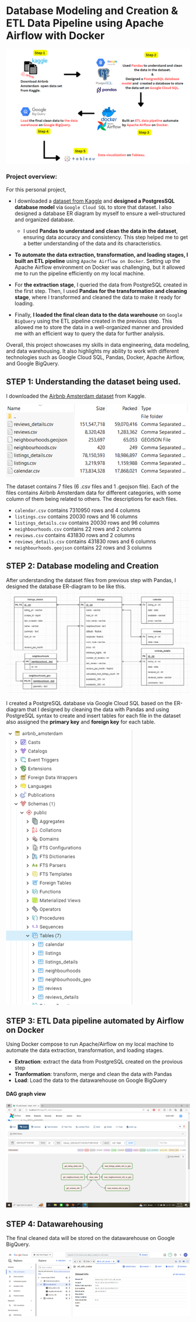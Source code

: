 # Database Modeling and Creation & ETL Data Pipeline using Apache Airflow with Docker

![project_overview](images/project.PNG)
### Project overview:

For this personal project, 
- I downloaded a [dataset from Kaggle](https://www.kaggle.com/datasets/erikbruin/airbnb-amsterdam) and **designed a PostgresSQL database model** via `Google Cloud SQL` to store that dataset. I also designed a database ER diagram by myself to ensure a well-structured and organized database.
  - I used **Pandas to understand and clean the data in the dataset**, ensuring data accuracy and consistency. This step helped me to get a better understanding of   the data and its characteristics.

- **To automate the data extraction, transformation, and loading stages, I built an ETL pipeline** using `Apache Airflow on Docker`. Setting up the Apache Airflow environment on Docker was challenging, but it allowed me to run the pipeline efficiently on my local machine.

- For **the extraction stage**, I queried the data from PostgreSQL created in the first step. Then, I used **Pandas for the transformation and cleaning stage**, where I  transformed and cleaned the data to make it ready for loading.

- Finally, **I loaded the final clean data to the data warehouse** on `Google BigQuery` using the ETL pipeline created in the previous step. This allowed me to store the data in a well-organized manner and provided me with an efficient way to query the data for further analysis.

Overall, this project showcases my skills in data engineering, data modeling, and data warehousing. It also highlights my ability to work with different technologies such as Google Cloud SQL, Pandas, Docker, Apache Airflow, and Google BigQuery.




## STEP 1: Understanding the dataset being used.
I downloaded the [Airbnb Amsterdam dataset](https://www.kaggle.com/datasets/erikbruin/airbnb-amsterdam) from Kaggle.

![dataset](images/dataset.PNG)

The dataset contains 7 files (6 .csv files and 1 .geojson file). Each of the files contains Airbnb Amsterdam data for different categories, with some column of them being related to others.
The descriptions for each files.
- `calendar.csv` contains 7310950 rows and 4 columns
- `listings.csv` contains 20030 rows and 16 columns
- `listings_details.csv` contains 20030 rows and 96 columns
- `neighbourhoods.csv` contains 22 rows and 2 columns
- `reviews.csv` contains 431830 rows and 2 columns
- `reviews_details.csv` contains 431830 rows and 6 columns
- `neighbourhoods.geojson` contains 22 rows and 3 columns

## STEP 2: Database modeling and Creation
After understanding the dataset files from previous step with Pandas, I designed the database ER-diagram to be like this.
![ER](images/ER.png)

I created a PostgreSQL database via Google Cloud SQL based on the ER-diagram that I designed by cleaning the data with Pandas and using PostgreSQL syntax to create and insert tables for each file in the dataset also assigned the **primary key** and **foreign key** for each table.

![database](images/database.PNG)

## STEP 3: ETL Data pipeline  automated by Airflow on Docker
Using Docker compose to run Apache/Airflow on my local machine to automate the data extraction, transformation, and loading stages.
- **Extraction**: extract the data from PostgreSQL created on the provious step
- **Tranformation**: transform, merge and clean the data with Pandas
- **Load**: Load the data to the datawarehouse on Google BigQuery
#### DAG graph view
![DAG](images/DAG.png)

## STEP 4: Datawarehousing

The final cleaned data will be stored on the datawarehouse on Google BigQuery.

![datawarehouse](images/datawarehouse.PNG)
